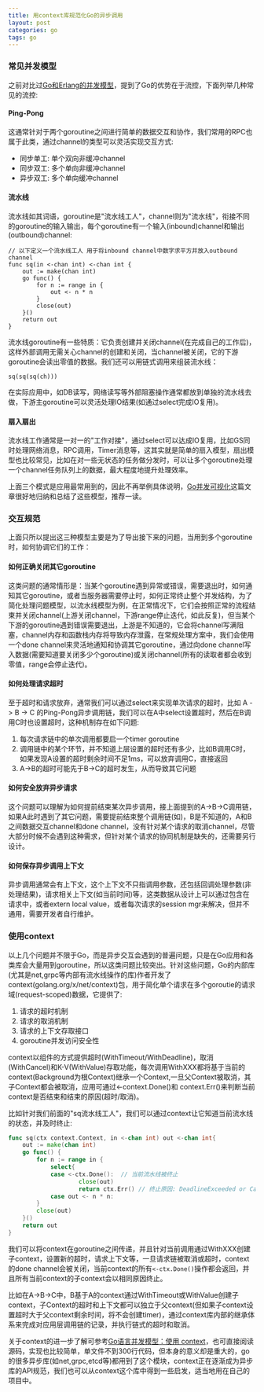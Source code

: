 ```yaml
---
title: 用context库规范化Go的异步调用
layout: post
categories: go
tags: go
---
```


### 常见并发模型

之前对比过[Go和Erlang的并发模型](http://wudaijun.com/2017/05/go-vs-erlang/)，提到了Go的优势在于流控，下面列举几种常见的流控:

#### Ping-Pong

这通常针对于两个goroutine之间进行简单的数据交互和协作，我们常用的RPC也属于此类，通过channel的类型可以灵活实现交互方式:

- 同步单工: 单个双向非缓冲channel
- 同步双工: 多个单向非缓冲channel
- 异步双工: 多个单向缓冲channel

<!--more-->

#### 流水线

流水线如其词语，goroutine是"流水线工人"，channel则为"流水线"，衔接不同的goroutine的输入输出，每个goroutine有一个输入(inbound)channel和输出(outbound)channel:

	// 以下定义一个流水线工人 用于将inbound channel中数字求平方并放入outbound channel
	func sq(in <-chan int) <-chan int {
	    out := make(chan int)
	    go func() {
	        for n := range in {
	            out <- n * n
	        }
	        close(out)
	    }()
	    return out
	}

流水线goroutine有一些特质：它负责创建并关闭channel(在完成自己的工作后)，这样外部调用无需关心channel的创建和关闭，当channel被关闭，它的下游goroutine会读出零值的数据。我们还可以用链式调用来组装流水线：
	
	sq(sq(sq(ch)))
	
在实际应用中，如DB读写，网络读写等外部阻塞操作通常都放到单独的流水线去做，下游主goroutine可以灵活处理IO结果(如通过select完成IO复用)。

#### 扇入扇出

流水线工作通常是一对一的"工作对接"，通过select可以达成IO复用，比如GS同时处理网络消息，RPC调用，Timer消息等，这其实就是简单的扇入模型，扇出模型也比较常见，比如在对一些无状态的任务做分发时，可以让多个goroutine处理一个channel任务队列上的数据，最大程度地提升处理效率。
	
	
上面三个模式是应用最常用到的，因此不再举例具体说明，[Go并发可视化](https://studygolang.com/articles/11908)这篇文章很好地归纳和总结了这些模型，推荐一读。

### 交互规范

上面只所以提出这三种模型主要是为了导出接下来的问题，当用到多个goroutine时，如何协调它们的工作：

#### 如何正确关闭其它goroutine

这类问题的通常情形是：当某个goroutine遇到异常或错误，需要退出时，如何通知其它goroutine，或者当服务器需要停止时，如何正常终止整个并发结构，为了简化处理问题模型，以流水线模型为例，在正常情况下，它们会按照正常的流程结束并关闭channel(上游关闭channel，下游range停止迭代，如此反复)，但当某个下游的goroutine遇到错误需要退出，上游是不知道的，它会将channel写满阻塞，channel内存和函数栈内存将导致内存泄露，在常规处理方案中，我们会使用一个done channel来灵活地通知和协调其它goroutine，通过向done channel写入数据(需要知道要关闭多少个goroutine)或关闭channel(所有的读取者都会收到零值，range会停止迭代)。

#### 如何处理请求超时

至于超时和请求放弃，通常我们可以通过select来实现单次请求的超时，比如 A -> B -> C 的Ping-Pong异步调用链，我们可以在A中select设置超时，然后在B调用C时也设置超时，这种机制存在如下问题:

1. 每次请求链中的单次调用都要启一个timer goroutine
2. 调用链中的某个环节，并不知道上层设置的超时还有多少，比如B调用C时，如果发现A设置的超时剩余时间不足1ms，可以放弃调用C，直接返回
3. A->B的超时可能先于B->C的超时发生，从而导致其它问题

#### 如何安全放弃异步请求

这个问题可以理解为如何提前结束某次异步调用，接上面提到的A->B->C调用链，如果A此时遇到了其它问题，需要提前结束整个调用链(如)，B是不知道的，A和B之间数据交互channel和done channel，没有针对某个请求的取消channel，尽管大部分时候不会遇到这种需求，但针对某个请求的协同机制是缺失的，还需要另行设计。

#### 如何保存异步调用上下文

异步调用通常会有上下文，这个上下文不只指调用参数，还包括回调处理参数(非处理结果)，请求相关上下文(如当前时间)等，这类数据从设计上可以通过包含在请求中，或者extern local value，或者每次请求的session mgr来解决，但并不通用，需要开发者自行维护。


### 使用context

以上几个问题并不限于Go，而是异步交互会遇到的普遍问题，只是在Go应用和各类库会大量用到goroutine，所以这类问题比较突出。针对这些问题，Go的内部库(尤其是net,grpc等内部有流水线操作的库)作者开发了context(golang.org/x/net/context)包，用于简化单个请求在多个goroutie的请求域(request-scoped)数据，它提供了:

1. 请求的超时机制
2. 请求的取消机制
3. 请求的上下文存取接口
4. goroutine并发访问安全性

context以组件的方式提供超时(WithTimeout/WithDeadline)，取消(WithCancel)和K-V(WithValue)存取功能，每次调用WithXXX都将基于当前的context(Background为根Context)继承一个Context,一旦父Context被取消，其子Context都会被取消，应用可通过<-context.Done()和
context.Err()来判断当前context是否结束和结束的原因(超时/取消)。

比如针对我们前面的"sq流水线工人"，我们可以通过context让它知道当前流水线的状态，并及时终止:

```go
func sq(ctx context.Context, in <-chan int) out <-chan int{
	out := make(chan int)
	go func() {
	    for n := range in {
	        select{
	        case <-ctx.Done():	// 当前流水线被终止
	        		close(out)
	        		return ctx.Err() // 终止原因: DeadlineExceeded or Canceled
	        case out <- n * n:
	    }
	    close(out)
	}()
	return out
}
```

我们可以将context在goroutine之间传递，并且针对当前调用通过WithXXX创建子context，设置新的超时，请求上下文等，一旦请求链被取消或超时，context的done channel会被关闭，当前context的所有`<-ctx.Done()`操作都会返回，并且所有当前context的子context会以相同原因终止。

比如在A->B->C中，B基于A的context通过WithTimeout或WithValue创建子context，子Context的超时和上下文都可以独立于父context(但如果子context设置超时大于父context剩余时间，将不会创建timer)，通过context库内部的继承体系来完成对应用层调用链的记录，并执行链式的超时和取消。

关于context的进一步了解可参考[Go语言并发模型：使用 context](https://segmentfault.com/a/1190000006744213)，也可直接阅读源码，实现也比较简单，单文件不到300行代码，但本身的意义却是重大的，go的很多异步库(如net,grpc,etcd等)都用到了这个模块，context正在逐渐成为异步库的API规范，我们也可以从context这个库中得到一些启发，适当地用在自己的项目中。
